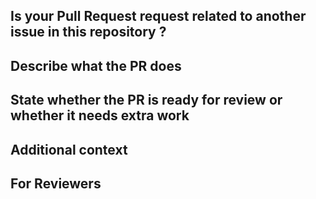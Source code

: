 ## **Is your Pull Request request related to another issue in this repository ?**      
<!-- _If so please link to other issues and PRs as appropriate_ -->

## **Describe what the PR does**    
<!-- _A clear and concise description of what the PR does. Feel free to use bulletpoints and checkboxes if needed [...]_ -->


## **State whether the PR is ready for review or whether it needs extra work**    
<!-- _If you are still working on it and just setting it up for later review, or if it's ready to be reviewed for merging_ -->

## **Additional context**    
<!-- Add any other context or screenshots about the PR. -->


## **For Reviewers** 
<!-- Provide a checklist for reviewers of what you'd expect them to do to review this PR -->
